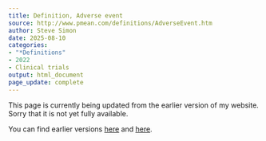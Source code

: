 ```yaml
---
title: Definition, Adverse event
source: http://www.pmean.com/definitions/AdverseEvent.htm
author: Steve Simon
date: 2025-08-10
categories:
- "*Definitions"
- 2022
- Clinical trials
output: html_document
page_update: complete
---
```


This page is currently being updated from the earlier version of my website. Sorry that it is not yet fully available.

<!---More--->


You can find earlier versions [here][sim1] and [here][sim2].

[sim1]: http://www.pmean.com/definitions/AdverseEvent.htm
[sim2]: http://new.pmean.com/definition-adverse-event/
